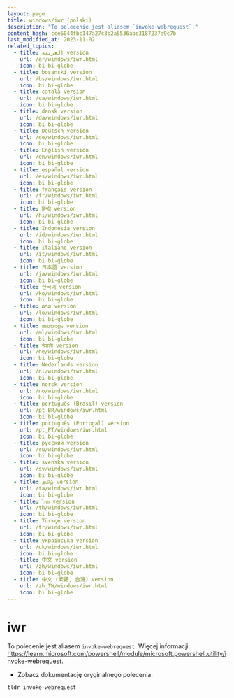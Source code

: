 ```yaml
---
layout: page
title: windows/iwr (polski)
description: "To polecenie jest aliasem `invoke-webrequest`."
content_hash: cce6044fbc147a27c3b2a5536abe3187237e9c7b
last_modified_at: 2023-11-02
related_topics:
  - title: العربية version
    url: /ar/windows/iwr.html
    icon: bi bi-globe
  - title: bosanski version
    url: /bs/windows/iwr.html
    icon: bi bi-globe
  - title: català version
    url: /ca/windows/iwr.html
    icon: bi bi-globe
  - title: dansk version
    url: /da/windows/iwr.html
    icon: bi bi-globe
  - title: Deutsch version
    url: /de/windows/iwr.html
    icon: bi bi-globe
  - title: English version
    url: /en/windows/iwr.html
    icon: bi bi-globe
  - title: español version
    url: /es/windows/iwr.html
    icon: bi bi-globe
  - title: français version
    url: /fr/windows/iwr.html
    icon: bi bi-globe
  - title: हिन्दी version
    url: /hi/windows/iwr.html
    icon: bi bi-globe
  - title: Indonesia version
    url: /id/windows/iwr.html
    icon: bi bi-globe
  - title: italiano version
    url: /it/windows/iwr.html
    icon: bi bi-globe
  - title: 日本語 version
    url: /ja/windows/iwr.html
    icon: bi bi-globe
  - title: 한국어 version
    url: /ko/windows/iwr.html
    icon: bi bi-globe
  - title: ລາວ version
    url: /lo/windows/iwr.html
    icon: bi bi-globe
  - title: മലയാളം version
    url: /ml/windows/iwr.html
    icon: bi bi-globe
  - title: नेपाली version
    url: /ne/windows/iwr.html
    icon: bi bi-globe
  - title: Nederlands version
    url: /nl/windows/iwr.html
    icon: bi bi-globe
  - title: norsk version
    url: /no/windows/iwr.html
    icon: bi bi-globe
  - title: português (Brasil) version
    url: /pt_BR/windows/iwr.html
    icon: bi bi-globe
  - title: português (Portugal) version
    url: /pt_PT/windows/iwr.html
    icon: bi bi-globe
  - title: русский version
    url: /ru/windows/iwr.html
    icon: bi bi-globe
  - title: svenska version
    url: /sv/windows/iwr.html
    icon: bi bi-globe
  - title: தமிழ் version
    url: /ta/windows/iwr.html
    icon: bi bi-globe
  - title: ไทย version
    url: /th/windows/iwr.html
    icon: bi bi-globe
  - title: Türkçe version
    url: /tr/windows/iwr.html
    icon: bi bi-globe
  - title: українська version
    url: /uk/windows/iwr.html
    icon: bi bi-globe
  - title: 中文 version
    url: /zh/windows/iwr.html
    icon: bi bi-globe
  - title: 中文 (繁體, 台灣) version
    url: /zh_TW/windows/iwr.html
    icon: bi bi-globe
---
```

# iwr

To polecenie jest aliasem `invoke-webrequest`.
Więcej informacji: <https://learn.microsoft.com/powershell/module/microsoft.powershell.utility/invoke-webrequest>.

- Zobacz dokumentację oryginalnego polecenia:

`tldr invoke-webrequest`

